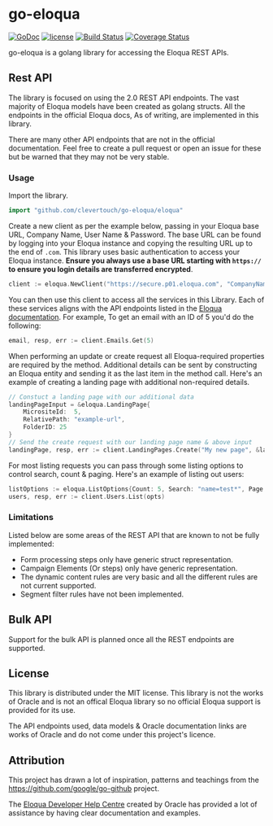 # go-eloqua

[![GoDoc](https://godoc.org/github.com/CleverTouch/go-eloqua/eloqua?status.svg)](https://godoc.org/github.com/CleverTouch/go-eloqua/eloqua)
[![license](https://img.shields.io/github/license/CleverTouch/go-eloqua.svg?maxAge=2592000)](https://github.com/CleverTouch/go-eloqua/blob/master/LICENSE)
[![Build Status](https://travis-ci.org/CleverTouch/go-eloqua.svg?branch=master)](https://travis-ci.org/CleverTouch/go-eloqua)
[![Coverage Status](https://coveralls.io/repos/github/CleverTouch/go-eloqua/badge.svg?branch=master)](https://coveralls.io/github/CleverTouch/go-eloqua?branch=master)

go-eloqua is a golang library for accessing the Eloqua REST APIs.

## Rest API

The library is focused on using the 2.0 REST API endpoints.
The vast majority of Eloqua models have been created as golang structs.
All the endpoints in the official Eloqua docs, As of writing, are implemented in this library.

There are many other API endpoints that are not in the official documentation. Feel free to create a pull request or open an issue for these but be warned that they may not be very stable.

### Usage

Import the library.

```go
import "github.com/clevertouch/go-eloqua/eloqua"
```

Create a new client as per the example below, passing in your Eloqua base URL, Company Name, User Name & Password. The base URL can be found by logging into your Eloqua instance and copying the resulting URL up to the end of `.com`. This library uses basic authentication to access your Eloqua instance. **Ensure you always use a base URL starting with `https://` to ensure you login details are transferred encrypted**.

```go
client := eloqua.NewClient("https://secure.p01.eloqua.com", "CompanyName", "User.Name", "myPassWord")
```
You can then use this client to access all the services in this Library. Each of these services aligns with the API endpoints listed in the [Eloqua documentation](https://docs.oracle.com/cloud/latest/marketingcs_gs/OMCAB/#Developers/RESTAPI/REST-API.htm).  For example, To get an email with an ID of 5 you'd do the following:

```go
email, resp, err := client.Emails.Get(5)
```

When performing an update or create request all Eloqua-required properties are required by the method. Additional details can be sent by constructing an Eloqua entity and sending it as the last item in the method call. Here's an example of creating a landing page with additional non-required details.

```go
// Constuct a landing page with our additional data
landingPageInput = &eloqua.LandingPage{
	MicrositeId:  5,
	RelativePath: "example-url",
	FolderID: 25
}
// Send the create request with our landing page name & above input
landingPage, resp, err := client.LandingPages.Create("My new page", &landingPageInput)

```

For most listing requests you can pass through some listing options to control search, count & paging. Here's an example of listing out users:

```go
listOptions := eloqua.ListOptions{Count: 5, Search: "name=test*", Page: 2}
users, resp, err := client.Users.List(opts)
```


### Limitations

Listed below are some areas of the REST API that are known to not be fully implemented:

* Form processing steps only have generic struct representation.
* Campaign Elements (Or steps) only have generic representation.
* The dynamic content rules are very basic and all the different rules are not current supported.
* Segment filter rules have not been implemented.

## Bulk API

Support for the bulk API is planned once all the REST endpoints are supported.

## License

This library is distributed under the MIT license. This library is not the works of Oracle and is not an offical Eloqua library so no official Eloqua support is provided for its use.

The API endpoints used, data models & Oracle documentation links are works of Oracle and do not come under this project's licence.

## Attribution

This project has drawn a lot of inspiration, patterns and teachings from the https://github.com/google/go-github project.

The [Eloqua Developer Help Centre](https://docs.oracle.com/cloud/latest/marketingcs_gs/OMCAB/#Developers/Welcome.htm) created by Oracle has provided a lot of assistance by having clear documentation and examples.
